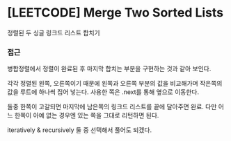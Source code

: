 # [LEETCODE] Merge Two Sorted Lists

정렬된 두 싱글 링크드 리스트 합치기

### 접근

병합정렬에서 정렬이 완료된 후 마지막 합치는 부분을 구현하는 것과 같아 보인다.

각각 정렬된 왼쪽, 오른쪽이기 때문에 왼쪽과 오른쪽 부분의 값을 비교해가며 작은쪽의 값을 루트에 하나씩 집어 넣는다. 사용한 쪽은 .next를 통해 옆으로 이동한다.

둘중 한쪽이 고갈되면 마지막에 남은쪽의 링크드 리스트를 끝에 달아주면 완료. 다만 어느 한쪽이 아예 없는 경우엔 있는 쪽을 그대로 리턴하면 된다.

iteratively & recursively 둘 중 선택해서 풀어도 되겠다.
